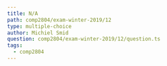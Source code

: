 ```yaml
---
title: N/A
path: comp2804/exam-winter-2019/12
type: multiple-choice
author: Michiel Smid
question: comp2804/exam-winter-2019/12/question.ts
tags:
  - comp2804
---
```

